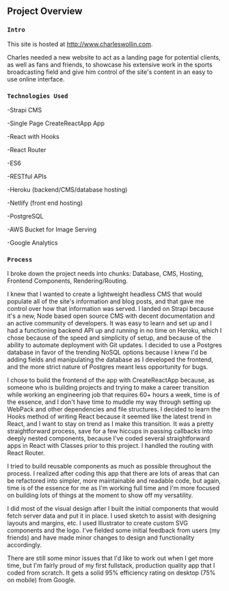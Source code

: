 ## Project Overview

### `Intro`

This site is hosted at http://www.charleswollin.com.

Charles needed a new website to act as a landing page for potential clients, as well as fans and friends, to showcase his extensive work in the sports broadcasting field and give him control of the site's content in an easy to use online interface.

### `Technologies Used`

-Strapi CMS

-Single Page CreateReactApp App

-React with Hooks

-React Router

-ES6

-RESTful APIs

-Heroku (backend/CMS/database hosting)

-Netlify (front end hosting)

-PostgreSQL

-AWS Bucket for Image Serving

-Google Analytics

### `Process`

I broke down the project needs into chunks: Database, CMS, Hosting, Frontend Components, Rendering/Routing.

I knew that I wanted to create a lightweight headless CMS that would populate all of the site's information and blog posts, and that gave me control over how that information was served. I landed on Strapi because it's a new, Node based open source CMS with decent documentation and an active community of developers. It was easy to learn and set up and I had a functioning backend API up and running in no time on Heroku, which I chose because of the speed and simplicity of setup, and because of the ability to automate deployment with Git updates. I decided to use a Postgres database in favor of the trending NoSQL options because I knew I'd be adding fields and manipulating the database as I developed the frontend, and the more strict nature of Postgres meant less opportunity for bugs.

I chose to build the frontend of the app with CreateReactApp because, as someone who is building projects and trying to make a career transition while working an engineering job that requires 60+ hours a week, time is of the essence, and I don't have time to muddle my way through setting up WebPack and other dependencies and file structures. I decided to learn the Hooks method of writing React because it seemed like the latest trend in React, and I want to stay on trend as I make this transition. It was a pretty straightforward process, save for a few hiccups in passing callbacks into deeply nested components, because I've coded several straightforward apps in React with Classes prior to this project. I handled the routing with React Router.

I tried to build reusable components as much as possible throughout the process. I realized after coding this app that there are lots of areas that can be refactored into simpler, more maintainable and readable code, but again, time is of the essence for me as I'm working full time and I'm more focused on building lots of things at the moment to show off my versatility.

I did most of the visual design after I built the initial components that would fetch server data and put it in place. I used sketch to assist with designing layouts and margins, etc. I used Illustrator to create custom SVG components and the logo. I've fielded some initial feedback from users (my friends) and have made minor changes to design and functionality accordingly.

There are still some minor issues that I'd like to work out when I get more time, but I'm fairly proud of my first fullstack, production quality app that I coded from scratch. It gets a solid 95% efficiency rating on desktop (75% on mobile) from Google.
